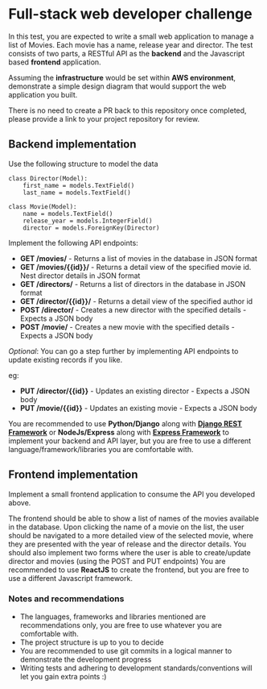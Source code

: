 # Full-stack web developer challenge

In this test, you are expected to write a small web application to manage a list of Movies. Each movie has a name, release year and director. The test consists of two parts, a RESTful API as the **backend** and the Javascript based **frontend** application.

Assuming the **infrastructure** would be set within **AWS environment**, demonstrate a simple design diagram that would support the web application you built.

There is no need to create a PR back to this repository once completed, please provide a link to your project repository for review.

## Backend implementation

Use the following structure to model the data

```
class Director(Model):
    first_name = models.TextField()
    last_name = models.TextField()
```

```
class Movie(Model):
    name = models.TextField()
    release_year = models.IntegerField()
    director = models.ForeignKey(Director)
```

Implement the following API endpoints:

* **GET /movies/** - Returns a list of movies in the database in JSON format
* **GET /movies/{{id}}/** - Returns a detail view of the specified movie id. Nest director details in JSON format
* **GET /directors/** - Returns a list of directors in the database in JSON format
* **GET /director/{{id}}/** - Returns a detail view of the specified author id
* **POST /director/** - Creates a new director with the specified details - Expects a JSON body
* **POST /movie/** - Creates a new movie with the specified details - Expects a JSON body

_Optional_: You can go a step further by implementing API endpoints to update existing records if you like.

eg:
* **PUT /director/{{id}}** - Updates an existing director - Expects a JSON body
* **PUT /movie/{{id}}** - Updates an existing movie - Expects a JSON body

You are recommended to use **Python/Django** along with [**Django REST Framework**](http://www.django-rest-framework.org/) or **NodeJs/Express** along with [**Express Framework**](https://expressjs.com/) to implement your backend and API layer, but you are free to use a different language/framework/libraries you are comfortable with.


## Frontend implementation

Implement a small frontend application to consume the API you developed above.

The frontend should be able to show a list of names of the movies available in the database. Upon clicking the name of a movie on the list, the user should be navigated to a more detailed view of the selected movie, where they are presented with the year of release and the director details. You should also implement two forms where the user is able to create/update director and movies (using the POST and PUT endpoints)
You are recommended to use **ReactJS** to create the frontend, but you are free to use a different Javascript framework.

### Notes and recommendations

* The languages, frameworks and libraries mentioned are recommendations only, you are free to use whatever you are comfortable with.
* The project structure is up to you to decide
* You are recommended to use git commits in a logical manner to demonstrate the development progress
* Writing tests and adhering to development standards/conventions will let you gain extra points :)
